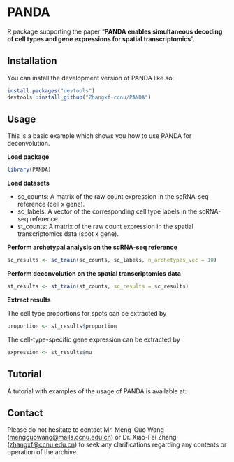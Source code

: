 
<!-- README.md is generated from README.Rmd. Please edit that file -->

# PANDA

<!-- badges: start -->
<!-- badges: end -->

R package supporting the paper “**PANDA enables simultaneous decoding of
cell types and gene expressions for spatial transcriptomics**”.

## Installation

You can install the development version of PANDA like so:

``` r
install.packages("devtools")
devtools::install_github("Zhangxf-ccnu/PANDA")
```

## Usage

This is a basic example which shows you how to use PANDA for
deconvolution.

**Load package**

``` r
library(PANDA)
```

**Load datasets**

-   sc_counts: A matrix of the raw count expression in the scRNA-seq
    reference (cell x gene).
-   sc_labels: A vector of the corresponding cell type labels in the
    scRNA-seq reference.
-   st_counts: A matrix of the raw count expression in the spatial
    transcriptomics data (spot x gene).

**Perform archetypal analysis on the scRNA-seq reference**

``` r
sc_results <- sc_train(sc_counts, sc_labels, n_archetypes_vec = 10)
```

**Perform deconvolution on the spatial transcriptomics data**

``` r
st_results <- st_train(st_counts, sc_results = sc_results)
```

**Extract results**

The cell type proportions for spots can be extracted by

``` r
proportion <- st_results$proportion
```

The cell-type-specific gene expression can be extracted by

``` r
expression <- st_results$mu
```

## Tutorial

A tutorial with examples of the usage of PANDA is available at:

## Contact

Please do not hesitate to contact Mr. Meng-Guo Wang
(<mengguowang@mails.ccnu.edu.cn>) or Dr. Xiao-Fei Zhang
(<zhangxf@ccnu.edu.cn>) to seek any clarifications regarding any
contents or operation of the archive.
